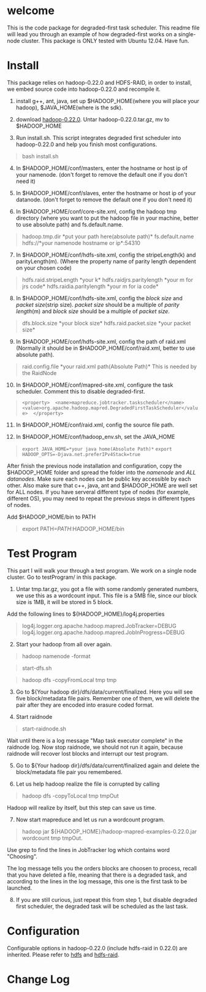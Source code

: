 welcome
=====

This is the code package for degraded-first task scheduler. 
This readme file will lead you through an example of how degraded-first
works on a single-node cluster.
This package is ONLY tested with Ubuntu 12.04. Have fun.

Install
=====

This package relies on hadoop-0.22.0 and HDFS-RAID, in order to install, we embed 
source code into hadoop-0.22.0 and recompile it. 

1.  install g++, ant, java, set up $HADOOP_HOME(where you will place
    your hadoop), $JAVA_HOME(where is the sdk).

2.  download
    [hadoop-0.22.0](http://archive.apache.org/dist/hadoop/core/hadoop-0.22.0/hadoop-0.22.0.tar.gz).
    Untar hadoop-0.22.0.tar.gz, mv to $HADOOP_HOME

3.  Run install.sh. This script integrates degraded first scheduler into hadoop-0.22.0 and help you
finish most configurations.

>    bash install.sh

4.  In $HADOOP_HOME/conf/masters, enter the hostname or host ip of your namenode.
    (don't forget to remove the default one if you don't need it)

5.  In $HADOOP_HOME/conf/slaves, enter the hostname or host ip of your datanode.
    (don't forget to remove the default one if you don't need it)

6.  In $HADOOP_HOME/conf/core-site.xml, config the hadoop tmp directory
    (where you want to put the hadoop file in your machine, better to
    use absolute path) and
    fs.default.name.
  
>    <property>
>      <name>hadoop.tmp.dir</name>
>      <value>*put your path here(absolute path)*</value>
>    </property>
>    <property>
>      <name>fs.default.name</name>
>      <value>hdfs://*your namenode hostname or ip*:54310</value>
>    </property>  


7.  In $HADOOP_HOME/conf/hdfs-site.xml, config the stripeLength(k) and
    parityLength(m). (Where the property name of parity length dependent
    on your chosen code)
    
>    <property>
>      <name>hdfs.raid.stripeLength</name>
>      <value>*your k*</value>
>    </property>
>    <property>
>      <name>hdfs.raidjrs.paritylength</name>
>      <value>*your m for jrs code*</value>
>    </property>
>    <property>
>      <name>hdfs.raidia.paritylength</name>
>      <value>*your m for ia code*</value>
>    </property>
    
8.  In $HADOOP_HOME/conf/hdfs-site.xml, config the *block size* and *packet
    size*(strip size). *packet size* should be a multiple of *parity length*(m) and *block
    size* should be a multiple of *packet size*.
  
>    <property>
>      <name>dfs.block.size</name>
>      <value>*your block size*</value>
>    </property>
>    <property>
>      <name>hdfs.raid.packet.size</name>
>      <value>*your packet size*</value>
>    </property>

9.  In $HADOOP_HOME/conf/hdfs-site.xml, config the path of
    raid.xml (Normally it should be in $HADOOP_HOME/conf/raid.xml,
    better to use absolute path).

>   <property>
>     <name>raid.config.file</name>
>     <value>*your raid.xml path(Absolute Path)*</value>
>     <description>This is needed by the RaidNode </description>
>   </property>

10.  In $HADOOP_HOME/conf/mapred-site.xml, configure the task
scheduler.  Comment this to disable degraded-first.

>   `<property> 
>       <name>mapreduce.jobtracker.taskscheduler</name> 
>       <value>org.apache.hadoop.mapred.DegradedFirstTaskScheduler</value> 
>   </property>`

11.  In $HADOOP_HOME/conf/raid.xml, config the source file path.

>   <srcPath prefix="hdfs://*namenode hostname or ip*:*port*/*file path*">

12.  In $HADOOP_HOME/conf/hadoop_env.sh, set the JAVA_HOME

>   `export JAVA_HOME=*your java home(Absolute Path)*`
>   `export HADOOP_OPTS=-Djava.net.preferIPv4Stack=true`

After finish the previous node installation and configuration, copy the
$HADOOP_HOME folder and spread the folder into the *namenode* and *ALL*
*datanodes*. Make sure each nodes can be public key accessible by each
other. Also make sure that c++, java, ant and $HADOOP_HOME are well set
for ALL nodes. If you have serveral different type of nodes (for
example, different OS), you may need to repeat the previous steps in
different types of nodes.

Add $HADOOP_HOME/bin to PATH

>   export PATH=$PATH:$HADOOP_HOME/bin

Test Program
=====
This part I will walk your through a test program.  We work on a 
single node cluster.  Go to testProgram/ in this package.

1. Untar tmp.tar.gz, you got a file with some randomly generated
numbers, we use this as a wordcount input.  This file is a 5MB file,
since our block size is 1MB, it will be stored in 5 block.  

Add the following lines to ${HADOOP_HOME}/log4j.properties

>   log4j.logger.org.apache.hadoop.mapred.JobTracker=DEBUG
>   log4j.logger.org.apache.hadoop.mapred.JobInProgress=DEBUG


2. Start your hadoop from all over again.

>   hadoop namenode -format

>   start-dfs.sh

>   hadoop dfs -copyFromLocal tmp tmp

3. Go to ${Your hadoop dir}/dfs/data/current/finalized.  Here you
will see five block/metadata file pairs.  Remember one of them, we will
delete the pair after they are encoded into erasure coded format.

4. Start raidnode

>   start-raidnode.sh

Wait until there is a log message "Map task executor complete" in the
raidnode log. Now stop raidnode, we should not run it again, because
raidnode will recover lost blocks and interrupt our test program.

5. Go to ${Your hadoop dir}/dfs/data/current/finalized again and delete
the block/metadata file pair you remembered. 

6. Let us help hadoop realize the file is corrupted by calling

>   hadoop dfs -copyToLocal tmp tmpOut

Hadoop will realize by itself, but this step can save us time.

7. Now start mapreduce and let us run a wordcount program. 

>   hadoop jar ${HADOOP_HOME}/hadoop-mapred-examples-0.22.0.jar wordcount tmp tmpOut.

Use grep to find the lines in JobTracker log which contains word "Choosing".

The log message tells you the orders blocks are choosen to process, recall that
you have deleted a file, meaning that there is a degraded task, and according to
the lines in the log message, this one is the first task to be launched. 

8. If you are still curious, just repeat this from step 1, but disable degraded
first scheduler, the degraded task will be scheduled as the last task.


Configuration
=====

Configurable options in hadoop-0.22.0 (include hdfs-raid in 0.22.0) are
inherited. Please refer to
[hdfs](http://hadoop.apache.org/docs/stable/cluster_setup.html) and
[hdfs-raid](http://wiki.apache.org/hadoop/HDFS-RAID).

Change Log
=====












